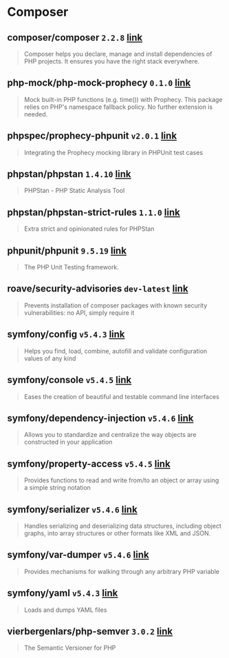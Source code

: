 # Composer

## composer/composer `2.2.8` [link](https://packagist.org/packages/composer/composer)
> Composer helps you declare, manage and install dependencies of PHP projects. It ensures you have the right stack everywhere.

## php-mock/php-mock-prophecy `0.1.0` [link](https://packagist.org/packages/php-mock/php-mock-prophecy)
> Mock built-in PHP functions (e.g. time()) with Prophecy. This package relies on PHP's namespace fallback policy. No further extension is needed.

## phpspec/prophecy-phpunit `v2.0.1` [link](https://packagist.org/packages/phpspec/prophecy-phpunit)
> Integrating the Prophecy mocking library in PHPUnit test cases

## phpstan/phpstan `1.4.10` [link](https://packagist.org/packages/phpstan/phpstan)
> PHPStan - PHP Static Analysis Tool

## phpstan/phpstan-strict-rules `1.1.0` [link](https://packagist.org/packages/phpstan/phpstan-strict-rules)
> Extra strict and opinionated rules for PHPStan

## phpunit/phpunit `9.5.19` [link](https://packagist.org/packages/phpunit/phpunit)
> The PHP Unit Testing framework.

## roave/security-advisories `dev-latest` [link](https://packagist.org/packages/roave/security-advisories)
> Prevents installation of composer packages with known security vulnerabilities: no API, simply require it

## symfony/config `v5.4.3` [link](https://packagist.org/packages/symfony/config)
> Helps you find, load, combine, autofill and validate configuration values of any kind

## symfony/console `v5.4.5` [link](https://packagist.org/packages/symfony/console)
> Eases the creation of beautiful and testable command line interfaces

## symfony/dependency-injection `v5.4.6` [link](https://packagist.org/packages/symfony/dependency-injection)
> Allows you to standardize and centralize the way objects are constructed in your application

## symfony/property-access `v5.4.5` [link](https://packagist.org/packages/symfony/property-access)
> Provides functions to read and write from/to an object or array using a simple string notation

## symfony/serializer `v5.4.6` [link](https://packagist.org/packages/symfony/serializer)
> Handles serializing and deserializing data structures, including object graphs, into array structures or other formats like XML and JSON.

## symfony/var-dumper `v5.4.6` [link](https://packagist.org/packages/symfony/var-dumper)
> Provides mechanisms for walking through any arbitrary PHP variable

## symfony/yaml `v5.4.3` [link](https://packagist.org/packages/symfony/yaml)
> Loads and dumps YAML files

## vierbergenlars/php-semver `3.0.2` [link](https://packagist.org/packages/vierbergenlars/php-semver)
> The Semantic Versioner for PHP


